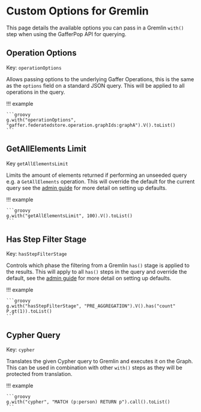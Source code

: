 # Custom Options for Gremlin

This page details the available options you can pass in a Gremlin
`with()` step when using the GafferPop API for querying.

## Operation Options

Key: `operationOptions`

Allows passing options to the underlying Gaffer Operations, this is the same as
the `options` field on a standard JSON query. This will be applied to all
operations in the query.

!!! example

    ```groovy
    g.with("operationOptions", "gaffer.federatedstore.operation.graphIds:graphA").V().toList()
    ```

## GetAllElements Limit

Key `getAllElementsLimit`

Limits the amount of elements returned if performing an unseeded query e.g. a
`GetAllElements` operation. This will override the default for the current
query see the [admin guide](../../administration-guide/gaffer-deployment/gremlin.md#configuring-the-gafferpop-library)
for more detail on setting up defaults.

!!! example

    ```groovy
    g.with("getAllElementsLimit", 100).V().toList()
    ```

## Has Step Filter Stage

Key: `hasStepFilterStage`

Controls which phase the filtering from a Gremlin `has()` stage is applied to
the results. This will apply to all `has()` steps in the query and override the
default, see the [admin guide](../../administration-guide/gaffer-deployment/gremlin.md#configuring-the-gafferpop-library)
for more detail on setting up defaults.

!!! example

    ```groovy
    g.with("hasStepFilterStage", "PRE_AGGREGATION").V().has("count" P.gt(1)).toList()
    ```

## Cypher Query

Key: `cypher`

Translates the given Cypher query to Gremlin and executes it on the Graph. This
can be used in combination with other `with()` steps as they will be protected
from translation.

!!! example

    ```groovy
    g.with("cypher", "MATCH (p:person) RETURN p").call().toList()
    ```
